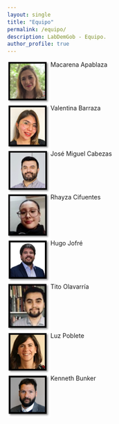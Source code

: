 ```yaml
---
layout: single
title: "Equipo"
permalink: /equipo/
description: LabDemGob - Equipo.
author_profile: true
---
```



<img src="/images/maca.png" align="left" width="100px"/>
  	Macarena Apablaza
<br clear="left"/>

<img src="/images/valentina.png" align="left" width="100px"/>
  	Valentina Barraza
<br clear="left"/>

<img src="/images/jose.png" align="left" width="100px"/>
  	José Miguel Cabezas
<br clear="left"/>

<img src="/images/rhayza.png" align="left" width="100px"/>
  	Rhayza Cifuentes
<br clear="left"/>

<img src="/images/hugo.png" align="left" width="100px"/>
  	Hugo Jofré
<br clear="left"/>

<img src="/images/tito.png" align="left" width="100px"/>
	Tito Olavarría
<br clear="left"/>

<img src="/images/luz.png" align="left" width="100px"/>
	Luz Poblete
<br clear="left"/>

<img src="/images/kenneth.png" align="left" width="100px"/>
	Kenneth Bunker
<br clear="left"/>

